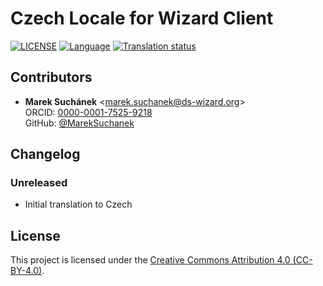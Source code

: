 # Czech Locale for Wizard Client

[![LICENSE](https://img.shields.io/github/license/ds-wizard/wizard-client-locales)](LICENSE)
[![Language](https://img.shields.io/badge/ISO%20639--1-cs-blue)](https://en.wikipedia.org/wiki/Czech_language)
[![Translation status](https://localize.ds-wizard.org/widgets/wizard-client/cs/wizard-client-3-17-1/svg-badge.svg)](https://localize.ds-wizard.org/engage/wizard-client/cs/)

## Contributors

* **Marek Suchánek** <[marek.suchanek@ds-wizard.org](mailto:marek.suchanek@ds-wizard.org)><br>ORCID: [0000-0001-7525-9218](https://orcid.org/0000-0001-7525-9218)<br>GitHub: [@MarekSuchanek](https://github.com/MarekSuchanek)


## Changelog

### Unreleased

* Initial translation to Czech


## License

This project is licensed under the [Creative Commons Attribution 4.0 (CC-BY-4.0)](https://creativecommons.org/licenses/by/4.0/).

